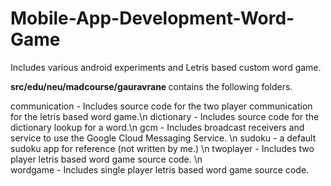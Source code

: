 Mobile-App-Development-Word-Game
================================

Includes various android experiments and Letris based custom word game.

<b> src/edu/neu/madcourse/gauravrane </b> contains the following folders.

communication - Includes source code for the two player communication for the letris based word game.\n
dictionary - Includes source code for the dictionary lookup for a word.\n
gcm - Includes broadcast receivers and service to use the Google Cloud Messaging Service. \n
sudoku - a default sudoku app for reference (not written by me.) \n
twoplayer - Includes two player letris based word game source code. \n  
wordgame - Includes single player letris based word game source code. 




